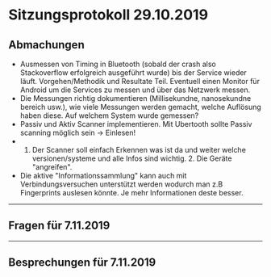 # Sitzungsprotokoll 29.10.2019

## Abmachungen
* Ausmessen von Timing in Bluetooth (sobald der crash also Stackoverflow erfolgreich ausgeführt wurde) bis der Service wieder läuft. Vorgehen/Methodik und Resultate Teil. Eventuell einen Monitor für Android um die Services zu messen und über das Netzwerk messen.
* Die Messungen richtig dokumentieren (Millisekundne, nanosekundne bereich usw.), wie viele Messungen werden gemacht, welche Auflösung haben diese. Auf welchem System wurde gemessen?
* Passiv und Aktiv Scanner implementieren. Mit Ubertooth sollte Passiv scanning möglich sein -> Einlesen! 
* 1. Der Scanner soll einfach Erkennen was ist da und weiter welche versionen/systeme und alle Infos sind wichtig. 2. Die Geräte "angreifen".
* Die aktive "Informationssammlung" kann auch mit Verbindungsversuchen unterstützt werden wodurch man z.B Fingerprints auslesen könnte. Je mehr Informationen deste besser.
---

## Fragen für 7.11.2019

---

## Besprechungen für 7.11.2019
